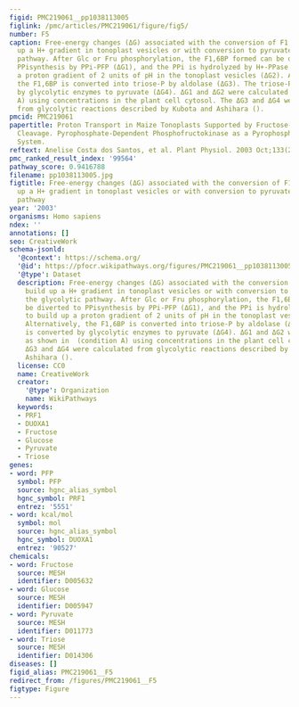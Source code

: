```yaml
---
figid: PMC219061__pp1038113005
figlink: /pmc/articles/PMC219061/figure/fig5/
number: F5
caption: Free-energy changes (ΔG) associated with the conversion of F1,6BP to build
  up a H+ gradient in tonoplast vesicles or with conversion to pyruvate by the glycolytic
  pathway. After Glc or Fru phosphorylation, the F1,6BP formed can be diverted to
  PPisynthesis by PPi-PFP (ΔG1), and the PPi is hydrolyzed by H+-PPase to build up
  a proton gradient of 2 units of pH in the tonoplast vesicles (ΔG2). Alternatively,
  the F1,6BP is converted into triose-P by aldolase (ΔG3). The triose-P is converted
  by glycolytic enzymes to pyruvate (ΔG4). ΔG1 and ΔG2 were calculated as shown in  (condition
  A) using concentrations in the plant cell cytosol. The ΔG3 and ΔG4 were calculated
  from glycolytic reactions described by Kubota and Ashihara ().
pmcid: PMC219061
papertitle: Proton Transport in Maize Tonoplasts Supported by Fructose-1,6-Bisphosphate
  Cleavage. Pyrophosphate-Dependent Phosphofructokinase as a Pyrophosphate-Regenerating
  System.
reftext: Anelise Costa dos Santos, et al. Plant Physiol. 2003 Oct;133(2):885-892.
pmc_ranked_result_index: '99564'
pathway_score: 0.9416788
filename: pp1038113005.jpg
figtitle: Free-energy changes (ΔG) associated with the conversion of F1,6BP to build
  up a H+ gradient in tonoplast vesicles or with conversion to pyruvate by the glycolytic
  pathway
year: '2003'
organisms: Homo sapiens
ndex: ''
annotations: []
seo: CreativeWork
schema-jsonld:
  '@context': https://schema.org/
  '@id': https://pfocr.wikipathways.org/figures/PMC219061__pp1038113005.html
  '@type': Dataset
  description: Free-energy changes (ΔG) associated with the conversion of F1,6BP to
    build up a H+ gradient in tonoplast vesicles or with conversion to pyruvate by
    the glycolytic pathway. After Glc or Fru phosphorylation, the F1,6BP formed can
    be diverted to PPisynthesis by PPi-PFP (ΔG1), and the PPi is hydrolyzed by H+-PPase
    to build up a proton gradient of 2 units of pH in the tonoplast vesicles (ΔG2).
    Alternatively, the F1,6BP is converted into triose-P by aldolase (ΔG3). The triose-P
    is converted by glycolytic enzymes to pyruvate (ΔG4). ΔG1 and ΔG2 were calculated
    as shown in  (condition A) using concentrations in the plant cell cytosol. The
    ΔG3 and ΔG4 were calculated from glycolytic reactions described by Kubota and
    Ashihara ().
  license: CC0
  name: CreativeWork
  creator:
    '@type': Organization
    name: WikiPathways
  keywords:
  - PRF1
  - DUOXA1
  - Fructose
  - Glucose
  - Pyruvate
  - Triose
genes:
- word: PFP
  symbol: PFP
  source: hgnc_alias_symbol
  hgnc_symbol: PRF1
  entrez: '5551'
- word: kcal/mol
  symbol: mol
  source: hgnc_alias_symbol
  hgnc_symbol: DUOXA1
  entrez: '90527'
chemicals:
- word: Fructose
  source: MESH
  identifier: D005632
- word: Glucose
  source: MESH
  identifier: D005947
- word: Pyruvate
  source: MESH
  identifier: D011773
- word: Triose
  source: MESH
  identifier: D014306
diseases: []
figid_alias: PMC219061__F5
redirect_from: /figures/PMC219061__F5
figtype: Figure
---
```

